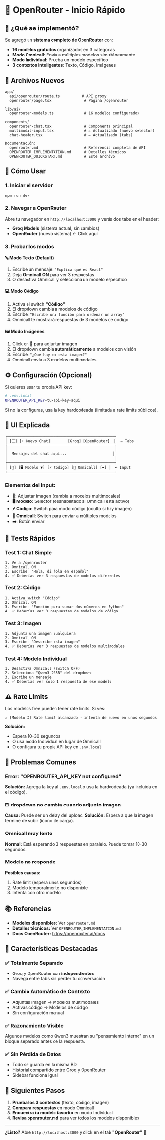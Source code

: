 # 🚀 OpenRouter - Inicio Rápido

## 🎯 ¿Qué se implementó?

Se agregó un **sistema completo de OpenRouter** con:
- **16 modelos gratuitos** organizados en 3 categorías
- **Modo Omnicall**: Envía a múltiples modelos simultáneamente
- **Modo Individual**: Prueba un modelo específico
- **3 contextos inteligentes**: Texto, Código, Imágenes

## 📁 Archivos Nuevos

```
app/
  api/openrouter/route.ts          # API proxy
  openrouter/page.tsx               # Página /openrouter

lib/ai/
  openrouter-models.ts              # 16 modelos configurados

components/
  openrouter-chat.tsx               # Componente principal
  multimodal-input.tsx              # ✏️ Actualizado (nuevo selector)
  chat-header.tsx                   # ✏️ Actualizado (tabs)

Documentación:
  openrouter.md                     # Referencia completa de API
  OPENROUTER_IMPLEMENTATION.md      # Detalles técnicos
  OPENROUTER_QUICKSTART.md          # Este archivo
```

## 🏃 Cómo Usar

### 1. Iniciar el servidor
```bash
npm run dev
```

### 2. Navegar a OpenRouter
Abre tu navegador en `http://localhost:3000` y verás dos tabs en el header:
- **Groq Models** (sistema actual, sin cambios)
- **OpenRouter** (nuevo sistema) ← Click aquí

### 3. Probar los modos

#### 🔤 Modo Texto (Default)
1. Escribe un mensaje: `"Explica qué es React"`
2. Deja **Omnicall ON** para ver 3 respuestas
3. O desactiva Omnicall y selecciona un modelo específico

#### 💻 Modo Código
1. Activa el switch **"Código"**
2. El dropdown cambia a modelos de código
3. Escribe: `"Escribe una función para ordenar un array"`
4. Omnicall te mostrará respuestas de 3 modelos de código

#### 🖼️ Modo Imágenes
1. Click en 📎 para adjuntar imagen
2. El dropdown cambia **automáticamente** a modelos con visión
3. Escribe: `"¿Qué hay en esta imagen?"`
4. Omnicall envía a 3 modelos multimodales

## ⚙️ Configuración (Opcional)

Si quieres usar tu propia API key:

```bash
# .env.local
OPENROUTER_API_KEY=tu-api-key-aqui
```

Si no la configuras, usa la key hardcodeada (limitada a rate limits públicos).

## 🎨 UI Explicada

```
┌─────────────────────────────────────────────────┐
│ [☰] [+ Nuevo Chat]        [Groq] [OpenRouter]  │  ← Tabs
├─────────────────────────────────────────────────┤
│                                                 │
│  Mensajes del chat aquí...                     │
│                                                 │
├─────────────────────────────────────────────────┤
│ [📎] [🖥️ Modelo ▼] [⚡ Código] [🔀 Omnicall] [➡️] │  ← Input
└─────────────────────────────────────────────────┘
```

### Elementos del Input:
- **📎**: Adjuntar imagen (cambia a modelos multimodales)
- **🖥️ Modelo**: Selector (deshabilitado si Omnicall está activo)
- **⚡ Código**: Switch para modo código (oculto si hay imagen)
- **🔀 Omnicall**: Switch para enviar a múltiples modelos
- **➡️**: Botón enviar

## 🧪 Tests Rápidos

### Test 1: Chat Simple
```
1. Ve a /openrouter
2. Omnicall ON
3. Escribe: "Hola, di hola en español"
4. ✅ Deberías ver 3 respuestas de modelos diferentes
```

### Test 2: Código
```
1. Activa switch "Código"
2. Omnicall ON
3. Escribe: "Función para sumar dos números en Python"
4. ✅ Deberías ver 3 respuestas de modelos de código
```

### Test 3: Imagen
```
1. Adjunta una imagen cualquiera
2. Omnicall ON
3. Escribe: "Describe esta imagen"
4. ✅ Deberías ver 3 respuestas de modelos multimodales
```

### Test 4: Modelo Individual
```
1. Desactiva Omnicall (switch OFF)
2. Selecciona "Qwen3 235B" del dropdown
3. Escribe un mensaje
4. ✅ Deberías ver solo 1 respuesta de ese modelo
```

## ⚠️ Rate Limits

Los modelos free pueden tener rate limits. Si ves:
```
⚠️ [Modelo X] Rate limit alcanzado - intenta de nuevo en unos segundos
```

**Solución:**
- Espera 10-30 segundos
- O usa modo Individual en lugar de Omnicall
- O configura tu propia API key en `.env.local`

## 🐛 Problemas Comunes

### Error: "OPENROUTER_API_KEY not configured"
**Solución:** Agrega la key al `.env.local` o usa la hardcodeada (ya incluida en el código).

### El dropdown no cambia cuando adjunto imagen
**Causa:** Puede ser un delay del upload.
**Solución:** Espera a que la imagen termine de subir (icono de carga).

### Omnicall muy lento
**Normal:** Está esperando 3 respuestas en paralelo. Puede tomar 10-30 segundos.

### Modelo no responde
**Posibles causas:**
1. Rate limit (espera unos segundos)
2. Modelo temporalmente no disponible
3. Intenta con otro modelo

## 📚 Referencias

- **Modelos disponibles:** Ver `openrouter.md`
- **Detalles técnicos:** Ver `OPENROUTER_IMPLEMENTATION.md`
- **Docs OpenRouter:** https://openrouter.ai/docs

## 🎯 Características Destacadas

### ✅ Totalmente Separado
- Groq y OpenRouter son **independientes**
- Navega entre tabs sin perder tu conversación

### ✅ Cambio Automático de Contexto
- Adjuntas imagen → Modelos multimodales
- Activas código → Modelos de código
- Sin configuración manual

### ✅ Razonamiento Visible
Algunos modelos como Qwen3 muestran su "pensamiento interno" en un bloque separado antes de la respuesta.

### ✅ Sin Pérdida de Datos
- Todo se guarda en la misma BD
- Historial compartido entre Groq y OpenRouter
- Sidebar funciona igual

## 🚀 Siguientes Pasos

1. **Prueba los 3 contextos** (texto, código, imagen)
2. **Compara respuestas** en modo Omnicall
3. **Encuentra tu modelo favorito** en modo Individual
4. **Revisa openrouter.md** para ver todos los modelos disponibles

---

**¿Listo?** Abre `http://localhost:3000` y click en el tab **"OpenRouter"** 🎉
